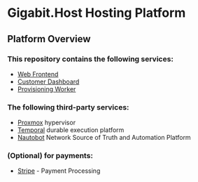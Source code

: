 # Gigabit.Host Hosting Platform

## Platform Overview

### This repository contains the following services:

- [Web Frontend](apps/web/)
- [Customer Dashboard](apps/admin/)
- [Provisioning Worker](apps/go-worker/)

### The following third-party services:

- [Proxmox](https://proxmox.com/en/) hypervisor
- [Temporal](https://temporal.io/) durable execution platform
- [Nautobot](https://networktocode.com/nautobot/) Network Source of Truth and Automation Platform

### (Optional) for payments:

- [Stripe](https://stripe.com/) - Payment Processing
